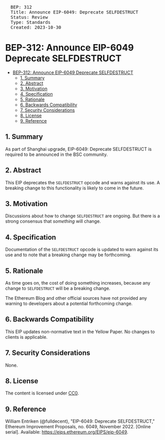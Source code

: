 <pre>
  BEP: 312
  Title: Announce EIP-6049: Deprecate SELFDESTRUCT
  Status: Review
  Type: Standards
  Created: 2023-10-30
</pre>

# BEP-312: Announce EIP-6049 Deprecate SELFDESTRUCT

- [BEP-312: Announce EIP-6049 Deprecate SELFDESTRUCT](#bep-312-announce-eip-6049-deprecate-selfdestruct)
  - [1. Summary](#1-summary)
  - [2. Abstract](#2-abstract)
  - [3. Motivation](#3-motivation)
  - [4. Specification](#4-specification)
  - [5. Rationale](#5-rationale)
  - [6. Backwards Compatibility](#6-backwards-compatibility)
  - [7. Security Considerations](#7-security-considerations)
  - [8. License](#8-license)
  - [9. Reference](#9-reference)


## 1. Summary
As part of Shanghai upgrade, EIP-6049: Deprecate SELFDESTRUCT is required to be announced in the BSC community.

## 2. Abstract

This EIP deprecates the `SELFDESTRUCT` opcode and warns against its use. A breaking change to this functionality is likely to come in the future.

## 3. Motivation

Discussions about how to change `SELFDESTRUCT` are ongoing. But there is a strong consensus that *something* will change.

## 4. Specification

Documentation of the `SELFDESTRUCT` opcode is updated to warn against its use and to note that a breaking change may be forthcoming.

## 5. Rationale

As time goes on, the cost of doing something increases, because any change to `SELFDESTRUCT` will be a breaking change.

The Ethereum Blog and other official sources have not provided any warning to developers about a potential forthcoming change.

## 6. Backwards Compatibility

This EIP updates non-normative text in the Yellow Paper. No changes to clients is applicable.

## 7. Security Considerations

None.

## 8. License

The content is licensed under [CC0](https://creativecommons.org/publicdomain/zero/1.0/).

## 9. Reference

William Entriken (@fulldecent), "EIP-6049: Deprecate SELFDESTRUCT," Ethereum Improvement Proposals, no. 6049, November 2022. [Online serial]. Available: https://eips.ethereum.org/EIPS/eip-6049.